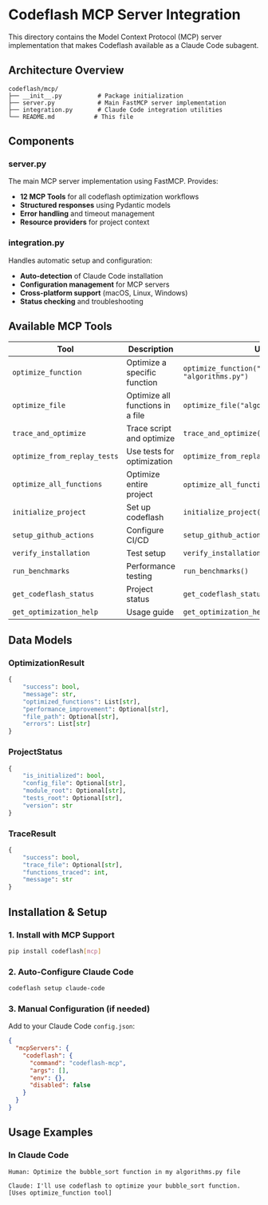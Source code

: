 # Codeflash MCP Server Integration

This directory contains the Model Context Protocol (MCP) server implementation that makes Codeflash available as a Claude Code subagent.

## Architecture Overview

```
codeflash/mcp/
├── __init__.py          # Package initialization
├── server.py            # Main FastMCP server implementation
├── integration.py       # Claude Code integration utilities
└── README.md           # This file
```

## Components

### server.py
The main MCP server implementation using FastMCP. Provides:
- **12 MCP Tools** for all codeflash optimization workflows
- **Structured responses** using Pydantic models
- **Error handling** and timeout management
- **Resource providers** for project context

### integration.py
Handles automatic setup and configuration:
- **Auto-detection** of Claude Code installation
- **Configuration management** for MCP servers
- **Cross-platform support** (macOS, Linux, Windows)
- **Status checking** and troubleshooting

## Available MCP Tools

| Tool | Description | Usage |
|------|-------------|--------|
| `optimize_function` | Optimize a specific function | `optimize_function("bubble_sort", "algorithms.py")` |
| `optimize_file` | Optimize all functions in a file | `optimize_file("algorithms.py")` |
| `trace_and_optimize` | Trace script and optimize | `trace_and_optimize("python main.py")` |
| `optimize_from_replay_tests` | Use tests for optimization | `optimize_from_replay_tests(["test_*.py"])` |
| `optimize_all_functions` | Optimize entire project | `optimize_all_functions()` ⚠️ |
| `initialize_project` | Set up codeflash | `initialize_project()` |
| `setup_github_actions` | Configure CI/CD | `setup_github_actions()` |
| `verify_installation` | Test setup | `verify_installation()` |
| `run_benchmarks` | Performance testing | `run_benchmarks()` |
| `get_codeflash_status` | Project status | `get_codeflash_status()` |
| `get_optimization_help` | Usage guide | `get_optimization_help()` |

## Data Models

### OptimizationResult
```python
{
    "success": bool,
    "message": str,
    "optimized_functions": List[str],
    "performance_improvement": Optional[str],
    "file_path": Optional[str],
    "errors": List[str]
}
```

### ProjectStatus
```python
{
    "is_initialized": bool,
    "config_file": Optional[str],
    "module_root": Optional[str],
    "tests_root": Optional[str],
    "version": str
}
```

### TraceResult
```python
{
    "success": bool,
    "trace_file": Optional[str],
    "functions_traced": int,
    "message": str
}
```

## Installation & Setup

### 1. Install with MCP Support
```bash
pip install codeflash[mcp]
```

### 2. Auto-Configure Claude Code
```bash
codeflash setup claude-code
```

### 3. Manual Configuration (if needed)
Add to your Claude Code `config.json`:
```json
{
  "mcpServers": {
    "codeflash": {
      "command": "codeflash-mcp",
      "args": [],
      "env": {},
      "disabled": false
    }
  }
}
```

## Usage Examples

### In Claude Code
```
Human: Optimize the bubble_sort function in my algorithms.py file

Claude: I'll use codeflash to optimize your bubble_sort function.
[Uses optimize_function tool]